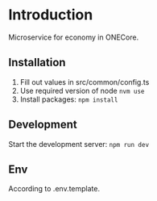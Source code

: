 # Introduction

Microservice for economy in ONECore.

## Installation

1. Fill out values in src/common/config.ts
2. Use required version of node `nvm use`
3. Install packages: `npm install`

## Development

Start the development server: `npm run dev`

## Env

According to .env.template.
